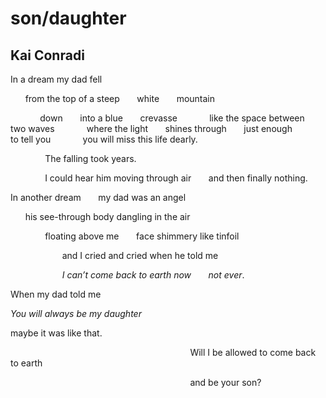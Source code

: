 # son/daughter
## Kai Conradi
In a dream my dad fell

      from the top of a steep       white       mountain

            down       into a blue       crevasse
            like the space between       two waves
            where the light       shines through       just enough
            to tell you
            you will miss this life dearly.

              The falling took years.

              I could hear him moving through air       and then finally
nothing.


In another dream       my dad was an angel

      his see-through body dangling in the air

              floating above me       face shimmery like tinfoil

                     and I cried and cried when he told me

                     _I can’t come back to earth now       not ever_.




When my dad told me

_You will always be my daughter_

maybe it was like that.



                                                                         Will
I be allowed to come back to earth

                                                                         and
be your son?